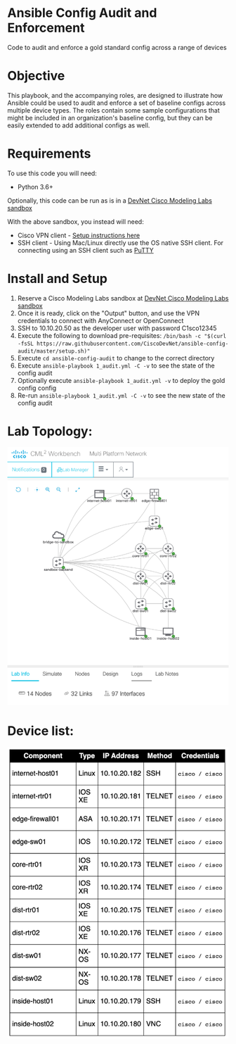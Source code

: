 # Ansible Config Audit and Enforcement
Code to audit and enforce a gold standard config across a range of devices

# Objective 
This playbook, and the accompanying roles, are designed to illustrate how Ansible could be used to audit and enforce a set of baseline configs across multiple device types. The roles contain some sample configurations that might be included in an organization's baseline config, but they can be easily extended to add additional configs as well. 

# Requirements

To use this code you will need:

* Python 3.6+

Optionally, this code can be run as is in a [DevNet Cisco Modeling Labs sandbox](https://devnetsandbox.cisco.com/RM/Diagram/Index/685f774a-a5d6-4df5-a324-3774217d0e6b?diagramType=Topology)

With the above sandbox, you instead will need:
* Cisco VPN client - [Setup instructions here](https://developer.cisco.com/site/sandbox/anyconnect/)
* SSH client - Using Mac/Linux directly use the OS native SSH client. For connecting using an SSH client such as [PuTTY](https://www.chiark.greenend.org.uk/~sgtatham/putty/latest.html)

# Install and Setup

1. Reserve a Cisco Modeling Labs sandbox at [DevNet Cisco Modeling Labs sandbox](https://devnetsandbox.cisco.com/RM/Diagram/Index/685f774a-a5d6-4df5-a324-3774217d0e6b?diagramType=Topology)
1. Once it is ready, click on the "Output" button, and use the VPN credentials to connect with AnyConnect or OpenConnect
1. SSH to 10.10.20.50 as the developer user with password C1sco12345
1. Execute the following to download pre-requisites: `/bin/bash -c "$(curl -fsSL https://raw.githubusercontent.com/CiscoDevNet/ansible-config-audit/master/setup.sh)"`
1. Execute `cd ansible-config-audit` to change to the correct directory
1. Execute `ansible-playbook 1_audit.yml -C -v` to see the state of the config audit
1. Optionally execute `ansible-playbook 1_audit.yml -v` to deploy the gold config config
1. Re-run `ansible-playbook 1_audit.yml -C -v` to see the new state of the config audit


# Lab Topology: 
![Topology Diagram](images/topology.jpg "Topology Diagram")

# Device list:
![Device List](images/devices.png "Device List")

